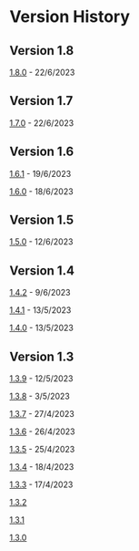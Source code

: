 # Version History

## Version 1.8

[1.8.0](1-8-0.md) - 22/6/2023

## Version 1.7

[1.7.0](1-7-0.md) - 22/6/2023

## Version 1.6

[1.6.1](1-6-1.md) - 19/6/2023

[1.6.0](1-6-0.md) - 18/6/2023

## Version 1.5

[1.5.0](1-5-0.md) - 12/6/2023

## Version 1.4

[1.4.2](1-4-2.md) - 9/6/2023

[1.4.1](1-4-1.md) - 13/5/2023

[1.4.0](1-4-0.md) - 13/5/2023

## Version 1.3

[1.3.9](1-3-9.md) - 12/5/2023

[1.3.8](1-3-8.md) - 3/5/2023

[1.3.7](1-3-7.md) - 27/4/2023

[1.3.6](1-3-6.md) - 26/4/2023

[1.3.5](1-3-5.md) - 25/4/2023

[1.3.4](1-3-4.md) - 18/4/2023

[1.3.3](1-3-3.md) - 17/4/2023

[1.3.2](1-3-2.md)

[1.3.1](1-3-1.md)

[1.3.0](1-3-0.md)
